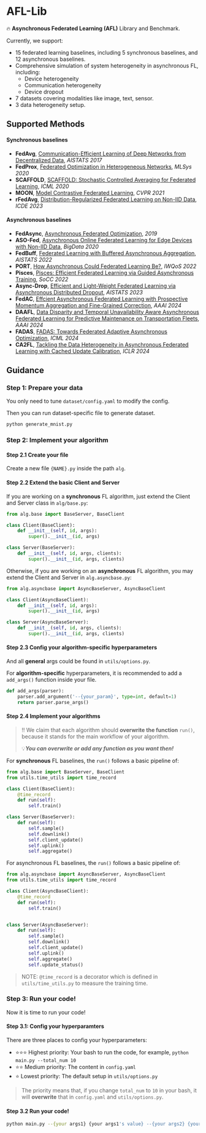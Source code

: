 # AFL-Lib

🔥 **Asynchronous Federated Learning (AFL)** Library and Benchmark.

Currently, we support: 

+ 15 federated learning baselines, including 5 synchronous baselines, and 12 asynchronous baselines.
+ Comprehensive simulation of system heterogeneity in asynchronous FL, including:
  + Device heterogeneity
  + Communication heterogeneity
  + Device dropout
+ 7 datasets covering modalities like image, text, sensor.
+ 3 data heterogeneity setup. 



## Supported Methods

#### Synchronous baselines

+ **FedAvg**, [Communication-Efficient Learning of Deep Networks from Decentralized Data](https://proceedings.mlr.press/v54/mcmahan17a/mcmahan17a.pdf), *AISTATS 2017*
+ **FedProx**, [Federated Optimization in Heterogeneous Networks](https://proceedings.mlsys.org/paper_files/paper/2020/file/1f5fe83998a09396ebe6477d9475ba0c-Paper.pdf), *MLSys 2020*
+ **SCAFFOLD**, [SCAFFOLD: Stochastic Controlled Averaging for Federated Learning](https://proceedings.mlr.press/v119/karimireddy20a/karimireddy20a.pdf), *ICML 2020*
+ **MOON**, [Model Contrastive Federated Learning](https://openaccess.thecvf.com/content/CVPR2021/papers/Li_Model-Contrastive_Federated_Learning_CVPR_2021_paper.pdf), *CVPR 2021*
+ **rFedAvg**, [Distribution-Regularized Federated Learning on Non-IID Data](https://ieeexplore.ieee.org/document/10184650), *ICDE 2023*

#### Asynchronous baselines

+ **FedAsync**, [Asynchronous Federated Optimization](https://arxiv.org/abs/1903.03934), _2019_
+ **ASO-Fed**, [Asynchronous Online Federated Learning for Edge Devices with Non-IID Data](https://ieeexplore.ieee.org/document/9378161), *BigData 2020*
+ **FedBuff**, [Federated Learning with Buffered Asynchronous Aggregation](https://proceedings.mlr.press/v151/nguyen22b/nguyen22b.pdf), _AISTATS 2022_
+ **PORT**, [How Asynchronous Could Federated Learning Be?](https://ieeexplore.ieee.org/document/9812885/), *IWQoS 2022*
+ **Pisces**, [Pisces: Efficient Federated Learning via Guided Asynchronous Training](https://dl.acm.org/doi/abs/10.1145/3542929.3563463), *SoCC 2022*
+ **Async-Drop**, [Efficient and Light-Weight Federated Learning via Asynchronous Distributed Dropout](https://proceedings.mlr.press/v206/dun23a/dun23a.pdf), *AISTATS 2023* 
+ **FedAC**, [Effcient Asynchronous Federated Learning with Prospective Momentum Aggregation and Fine-Grained Correction](https://ojs.aaai.org/index.php/AAAI/article/view/29603), _AAAI 2024_ 
+ **DAAFL**, [Data Disparity and Temporal Unavailability Aware Asynchronous Federated Learning for Predictive Maintenance on Transportation Fleets](https://ojs.aaai.org/index.php/AAAI/article/view/29467), *AAAI 2024*
+ **FADAS**, [FADAS: Towards Federated Adaptive Asynchronous Optimization](https://icml.cc/virtual/2024/poster/33327), *ICML 2024*
+ **CA2FL**, [Tackling the Data Heterogeneity in Asynchronous Federated Learning with Cached Update Calibration](https://iclr.cc/virtual/2024/poster/19456), *ICLR 2024*



## Guidance

### Step 1: Prepare your data

You only need to tune `dataset/config.yaml` to modify the config.

Then you can run dataset-specific file to generate dataset.

```bash
python generate_mnist.py
```



### Step 2: Implement your algorithm

#### Step 2.1 Create your file

Create a new file `{NAME}.py` inside the path `alg`.



#### Step 2.2 Extend the basic Client and Server

If you are working on a **synchronous** FL algorithm, just extend the Client and Server class in `alg/base.py`:

```python
from alg.base import BaseServer, BaseClient

class Client(BaseClient):
    def __init__(self, id, args):
        super().__init__(id, args)

class Server(BaseServer):
    def __init__(self, id, args, clients):
        super().__init__(id, args, clients)
```

Otherwise, if you are working on an **asynchronous** FL algorithm, you may extend the Client and Server in `alg.asyncbase.py`:

```python
from alg.asyncbase import AsyncBaseServer, AsyncBaseClient

class Client(AsyncBaseClient):
    def __init__(self, id, args):
        super().__init__(id, args)

class Server(AsyncBaseServer):
    def __init__(self, id, args, clients):
        super().__init__(id, args, clients)
```



#### Step 2.3 Config your algorithm-specific hyperparameters

And all **general** args could be found in `utils/options.py`.

For **algorithm-specific** hyperparameters, it is recommended to add a `add_args()` function inside your file.

```python
def add_args(parser):
    parser.add_argument('--{your_param}', type=int, default=1)
    return parser.parse_args()
```



#### Step 2.4 Implement your algorithms

> ‼️ We claim that each algorithm should **overwrite the function** `run()`, because it stands for the main workflow of your algorithm.
>
> 💡***You can overwrite or add any function as you want then!***

For **synchronous** FL baselines, the `run()` follows a basic pipeline of:

```python
from alg.base import BaseServer, BaseClient
from utils.time_utils import time_record

class Client(BaseClient):
    @time_record
    def run(self):
        self.train()

class Server(BaseServer):
    def run(self):
        self.sample()
        self.downlink()
        self.client_update()
        self.uplink()
        self.aggregate()
```

For asynchronous FL baselines, the `run()` follows a basic pipeline of:

```python
from alg.asyncbase import AsyncBaseServer, AsyncBaseClient
from utils.time_utils import time_record

class Client(AsyncBaseClient):
    @time_record
    def run(self):
        self.train()


class Server(AsyncBaseServer):
    def run(self):
        self.sample()
        self.downlink()
        self.client_update()
        self.uplink()
        self.aggregate()
        self.update_status()
```

>NOTE:  `@time_record` is a decorator which is defined in `utils/time_utils.py` to measure the training time.



### Step 3: Run your code!

Now it is time to run your code!

#### Step 3.1: Config your hyperparamters

There are three places to config your hyperparameters:

+ ⭐️⭐️⭐️ Highest priority: Your bash to run the code, for example, `python main.py --total_num 10`
+ ⭐️⭐️ Medium priority: The content in `config.yaml`
+ ⭐️ Lowest priority: The default setup in `utils/options.py`

>  The priority means that, if you change `total_num` to `10` in your bash, it will **overwrite** that in `config.yaml` and `utils/options.py`.



#### Step 3.2 Run your code!

```bash
python main.py --{your args1} {your args1's value} --{your args2} {your args2's value} ... --{your args-n} {your args-n's value}
```
